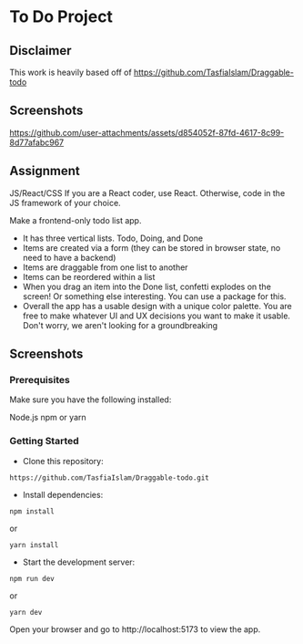 # To Do Project

## Disclaimer
This work is heavily based off of https://github.com/TasfiaIslam/Draggable-todo

## Screenshots
https://github.com/user-attachments/assets/d854052f-87fd-4617-8c99-8d77afabc967


## Assignment

JS/React/CSS
If you are a React coder, use React. Otherwise, code in the JS framework of your choice.

Make a frontend-only todo list app.
* It has three vertical lists. Todo, Doing, and Done
* Items are created via a form (they can be stored in browser state, no need to have
a backend)
* Items are draggable from one list to another
* Items can be reordered within a list
* When you drag an item into the Done list, confetti explodes on the screen! Or
something else interesting. You can use a package for this.
* Overall the app has a usable design with a unique color palette. You are free to
make whatever UI and UX decisions you want to make it usable. Don't worry, we
aren't looking for a groundbreaking

## Screenshots


### Prerequisites

Make sure you have the following installed:

Node.js
npm or yarn

### Getting Started

- Clone this repository:

```shell
https://github.com/TasfiaIslam/Draggable-todo.git
```

- Install dependencies:

```shell
npm install
```

or

```shell
yarn install
```

- Start the development server:

```shell
npm run dev
```

or

```shell
yarn dev
```

Open your browser and go to http://localhost:5173 to view the app.

